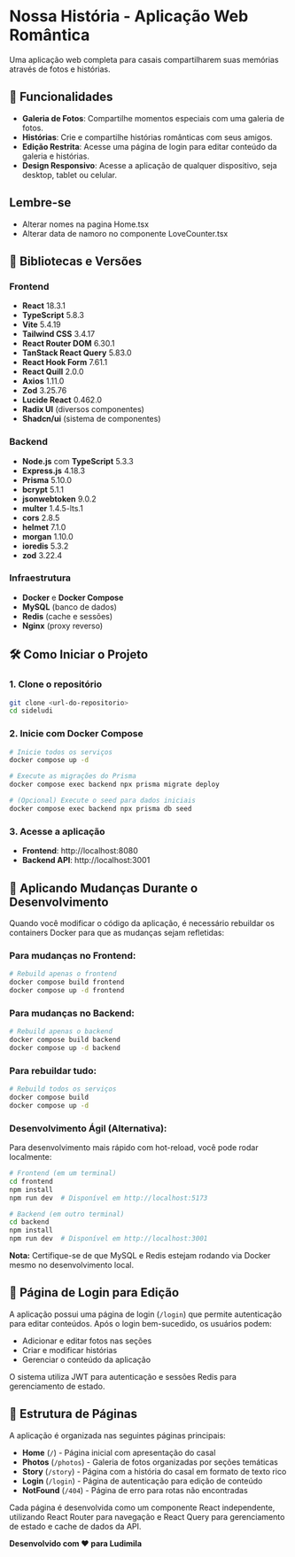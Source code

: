 # Nossa História - Aplicação Web Romântica

Uma aplicação web completa para casais compartilharem suas memórias através de fotos e histórias.

## 🌟 Funcionalidades

- **Galeria de Fotos**: Compartilhe momentos especiais com uma galeria de fotos.
- **Histórias**: Crie e compartilhe histórias românticas com seus amigos.
- **Edição Restrita**: Acesse uma página de login para editar conteúdo da galeria e histórias.
- **Design Responsivo**: Acesse a aplicação de qualquer dispositivo, seja desktop, tablet ou celular.

## Lembre-se
 - Alterar nomes na pagina Home.tsx
 - Alterar data de namoro no componente LoveCounter.tsx 

## 🚀 Bibliotecas e Versões

### Frontend
- **React** 18.3.1
- **TypeScript** 5.8.3
- **Vite** 5.4.19
- **Tailwind CSS** 3.4.17
- **React Router DOM** 6.30.1
- **TanStack React Query** 5.83.0
- **React Hook Form** 7.61.1
- **React Quill** 2.0.0
- **Axios** 1.11.0
- **Zod** 3.25.76
- **Lucide React** 0.462.0
- **Radix UI** (diversos componentes)
- **Shadcn/ui** (sistema de componentes)

### Backend
- **Node.js** com **TypeScript** 5.3.3
- **Express.js** 4.18.3
- **Prisma** 5.10.0
- **bcrypt** 5.1.1
- **jsonwebtoken** 9.0.2
- **multer** 1.4.5-lts.1
- **cors** 2.8.5
- **helmet** 7.1.0
- **morgan** 1.10.0
- **ioredis** 5.3.2
- **zod** 3.22.4

### Infraestrutura
- **Docker** e **Docker Compose**
- **MySQL** (banco de dados)
- **Redis** (cache e sessões)
- **Nginx** (proxy reverso)

## 🛠️ Como Iniciar o Projeto

### 1. Clone o repositório
```bash
git clone <url-do-repositorio>
cd sideludi
```

### 2. Inicie com Docker Compose
```bash
# Inicie todos os serviços
docker compose up -d

# Execute as migrações do Prisma
docker compose exec backend npx prisma migrate deploy

# (Opcional) Execute o seed para dados iniciais
docker compose exec backend npx prisma db seed
```

### 3. Acesse a aplicação
- **Frontend**: http://localhost:8080
- **Backend API**: http://localhost:3001

## 🔄 Aplicando Mudanças Durante o Desenvolvimento

Quando você modificar o código da aplicação, é necessário rebuildar os containers Docker para que as mudanças sejam refletidas:

### Para mudanças no Frontend:
```bash
# Rebuild apenas o frontend
docker compose build frontend
docker compose up -d frontend
```

### Para mudanças no Backend:
```bash
# Rebuild apenas o backend
docker compose build backend
docker compose up -d backend
```

### Para rebuildar tudo:
```bash
# Rebuild todos os serviços
docker compose build
docker compose up -d
```

### Desenvolvimento Ágil (Alternativa):
Para desenvolvimento mais rápido com hot-reload, você pode rodar localmente:

```bash
# Frontend (em um terminal)
cd frontend
npm install
npm run dev  # Disponível em http://localhost:5173

# Backend (em outro terminal)
cd backend
npm install
npm run dev  # Disponível em http://localhost:3001
```

**Nota:** Certifique-se de que MySQL e Redis estejam rodando via Docker mesmo no desenvolvimento local.

## 🔐 Página de Login para Edição

A aplicação possui uma página de login (`/login`) que permite autenticação para editar conteúdos. Após o login bem-sucedido, os usuários podem:
- Adicionar e editar fotos nas seções
- Criar e modificar histórias
- Gerenciar o conteúdo da aplicação

O sistema utiliza JWT para autenticação e sessões Redis para gerenciamento de estado.

## 📱 Estrutura de Páginas

A aplicação é organizada nas seguintes páginas principais:

- **Home** (`/`) - Página inicial com apresentação do casal
- **Photos** (`/photos`) - Galeria de fotos organizadas por seções temáticas
- **Story** (`/story`) - Página com a história do casal em formato de texto rico
- **Login** (`/login`) - Página de autenticação para edição de conteúdo
- **NotFound** (`/404`) - Página de erro para rotas não encontradas

Cada página é desenvolvida como um componente React independente, utilizando React Router para navegação e React Query para gerenciamento de estado e cache de dados da API.

**Desenvolvido com ❤️ para Ludimila**